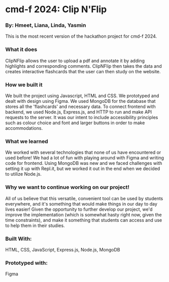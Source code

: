 # cmd-f 2024: Clip N'Flip
### By: Hmeet, Liana, Linda, Yasmin
This is the most recent version of the hackathon project for cmd-f 2024. 

### What it does
ClipNFlip allows the user to upload a pdf and annotate it by adding highlights and corresponding comments. ClipNFlip then takes the data and creates interactive flashcards that the user can then study on the website.

### How we built it
We built the project using Javascript, HTML and CSS. We prototyped and dealt with design using Figma. We used MongoDB for the database that stores all the 'flashcards' and necessary data. To connect frontend with backend, we used Node.js, Express.js, and HTTP to run and make API requests to the server. It was our intent to include accessibility principles such as colour choice and font and larger buttons in order to make accommodations.

### What we learned
We worked with several technologies that none of us have encountered or used before! We had a lot of fun with playing around with Figma and writing code for frontend. Using MongoDB was new and we faced challenges with setting it up with Repl.it, but we worked it out in the end when we decided to utilize Node.js.

### Why we want to continue working on our project!
All of us believe that this versatile, convenient tool can be used by students everywhere, and it's something that would make things in our day to day lives easier! Given the opportunity to further develop our project, we'd improve the implementation (which is somewhat hasty right now, given the time constraints), and make it something that students can access and use to help them in their studies.

### Built With: 
HTML, CSS, JavaScript, Express.js, Node.js, MongoDB

### Prototyped with:
Figma

